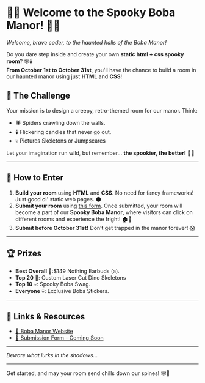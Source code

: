 

# 🎃👻 Welcome to the Spooky Boba Manor! 👻🎃
 
*Welcome, brave coder, to the haunted halls of the Boba Manor!*

Do you dare step inside and create your own **static html + css spooky room**? 🕸️🕯️  
**From October 1st to October 31st**, you'll have the chance to build a room in our haunted manor using just **HTML** and **CSS**!

## 🎯 The Challenge

Your mission is to design a creepy, retro-themed room for our manor. Think:
- 🕷️ Spiders crawling down the walls.
- 🕯️ Flickering candles that never go out.
- 💀 Pictures Skeletons or Jumpscares
  
Let your imagination run wild, but remember... **the spookier, the better!** 🖤🦇

---

## 🏰 How to Enter

1. **Build your room** using **HTML** and **CSS**. No need for fancy frameworks! Just good ol' static web pages. 🌑
2. **Submit your room** using [this form](hack.club/boba-manor-submit). Once submitted, your room will become a part of our **Spooky Boba Manor**, where visitors can click on different rooms and experience the fright! 🏚️👀
3. **Submit before October 31st!** Don’t get trapped in the manor forever! 😱

---

## 🏆 Prizes

- **Best Overall** 🎨:$149 Nothing Earbuds (a).
- **Top 20** 🧛: Custom Laser Cut Dino Skeletons
- **Top 10** 💀: Spooky Boba Swag.
- **Everyone** 💀: Exclusive Boba Stickers.

---

## 🔗 Links & Resources

- [👾 Boba Manor Website](https://manor.hackclub.com)
- [📄 Submission Form - Coming Soon](hack.club/boba-manor-submit)

---
*Beware what lurks in the shadows...*

---

Get started, and may your room send chills down our spines! 🕸️🎃
